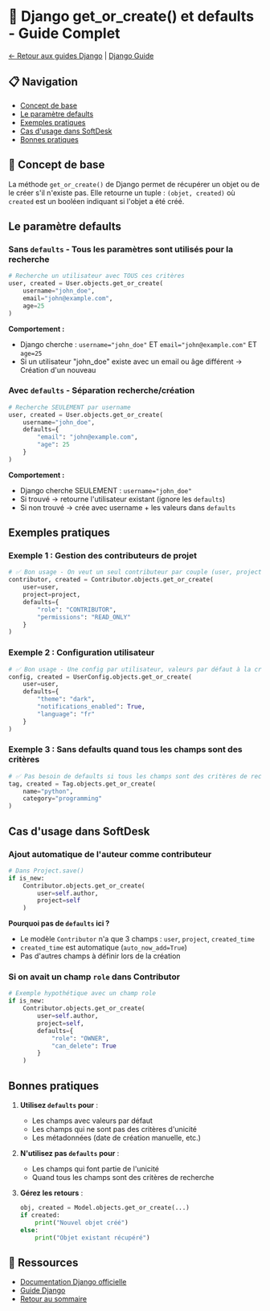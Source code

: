 # 🔄 Django get_or_create() et defaults - Guide Complet

[← Retour aux guides Django](./README.md) | [Django Guide](./django-guide.md)

## 📋 Navigation
- [Concept de base](#concept-de-base)
- [Le paramètre defaults](#le-paramètre-defaults)
- [Exemples pratiques](#exemples-pratiques)
- [Cas d'usage dans SoftDesk](#cas-dusage-dans-softdesk)
- [Bonnes pratiques](#bonnes-pratiques)

## 🎯 Concept de base

La méthode `get_or_create()` de Django permet de récupérer un objet ou de le créer s'il n'existe pas. Elle retourne un tuple : `(objet, created)` où `created` est un booléen indiquant si l'objet a été créé.

## Le paramètre defaults

### Sans `defaults` - Tous les paramètres sont utilisés pour la recherche

```python
# Recherche un utilisateur avec TOUS ces critères
user, created = User.objects.get_or_create(
    username="john_doe",
    email="john@example.com",
    age=25
)
```

**Comportement :**
- Django cherche : `username="john_doe"` ET `email="john@example.com"` ET `age=25`
- Si un utilisateur "john_doe" existe avec un email ou âge différent → Création d'un nouveau

### Avec `defaults` - Séparation recherche/création

```python
# Recherche SEULEMENT par username
user, created = User.objects.get_or_create(
    username="john_doe",
    defaults={
        "email": "john@example.com",
        "age": 25
    }
)
```

**Comportement :**
- Django cherche SEULEMENT : `username="john_doe"`
- Si trouvé → retourne l'utilisateur existant (ignore les `defaults`)
- Si non trouvé → crée avec username + les valeurs dans `defaults`

## Exemples pratiques

### Exemple 1 : Gestion des contributeurs de projet

```python
# ✅ Bon usage - On veut un seul contributeur par couple (user, project)
contributor, created = Contributor.objects.get_or_create(
    user=user,
    project=project,
    defaults={
        "role": "CONTRIBUTOR",
        "permissions": "READ_ONLY"
    }
)
```

### Exemple 2 : Configuration utilisateur

```python
# ✅ Bon usage - Une config par utilisateur, valeurs par défaut à la création
config, created = UserConfig.objects.get_or_create(
    user=user,
    defaults={
        "theme": "dark",
        "notifications_enabled": True,
        "language": "fr"
    }
)
```

### Exemple 3 : Sans defaults quand tous les champs sont des critères

```python
# ✅ Pas besoin de defaults si tous les champs sont des critères de recherche
tag, created = Tag.objects.get_or_create(
    name="python",
    category="programming"
)
```

## Cas d'usage dans SoftDesk

### Ajout automatique de l'auteur comme contributeur

```python
# Dans Project.save()
if is_new:
    Contributor.objects.get_or_create(
        user=self.author,
        project=self
    )
```

**Pourquoi pas de `defaults` ici ?**
- Le modèle `Contributor` n'a que 3 champs : `user`, `project`, `created_time`
- `created_time` est automatique (`auto_now_add=True`)
- Pas d'autres champs à définir lors de la création

### Si on avait un champ `role` dans Contributor

```python
# Exemple hypothétique avec un champ role
if is_new:
    Contributor.objects.get_or_create(
        user=self.author,
        project=self,
        defaults={
            "role": "OWNER",
            "can_delete": True
        }
    )
```

## Bonnes pratiques

1. **Utilisez `defaults` pour** :
   - Les champs avec valeurs par défaut
   - Les champs qui ne sont pas des critères d'unicité
   - Les métadonnées (date de création manuelle, etc.)

2. **N'utilisez pas `defaults` pour** :
   - Les champs qui font partie de l'unicité
   - Quand tous les champs sont des critères de recherche

3. **Gérez les retours** :
   ```python
   obj, created = Model.objects.get_or_create(...)
   if created:
       print("Nouvel objet créé")
   else:
       print("Objet existant récupéré")
   ```

## 🔗 Ressources

- [Documentation Django officielle](https://docs.djangoproject.com/en/stable/ref/models/querysets/#get-or-create)
- [Guide Django](./django-guide.md)
- [Retour au sommaire](../../README.md)